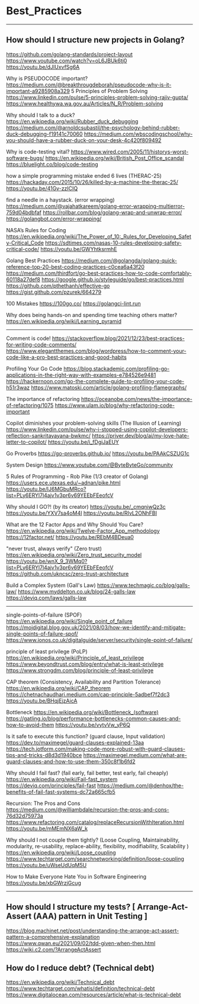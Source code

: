 # Best_Practices

--------------------------------

## How should I structure new projects in Golang?
https://github.com/golang-standards/project-layout
https://www.youtube.com/watch?v=oL6JBUk6tj0
https://youtu.be/dJIUxvfSg6A

Why is PSEUDOCODE important?
https://medium.com/@breakthrougdeborah/pseudocode-why-is-it-important-a9285908a329
5 Principles of Problem Solving
https://www.linkedin.com/pulse/5-principles-problem-solving-rajiv-gupta/
https://www.healthywa.wa.gov.au/Articles/N_R/Problem-solving

Why should I talk to a duck?
https://en.wikipedia.org/wiki/Rubber_duck_debugging
https://medium.com/@arnoldcsubastil/the-psychology-behind-rubber-duck-debugging-f19141c70060
https://medium.com/wbscodingschool/why-you-should-have-a-rubber-duck-on-your-desk-4c420f809492

Why is code-testing vital?
https://www.wired.com/2005/11/historys-worst-software-bugs/
https://en.wikipedia.org/wiki/British_Post_Office_scandal
https://bluelight.co/blog/code-testing

how a simple programming mistake ended 6 lives (THERAC-25)
https://hackaday.com/2015/10/26/killed-by-a-machine-the-therac-25/
https://youtu.be/41Gv-zzICIQ

find a needle in a haystack.  (error wrapping)
https://medium.com/@vajahatkareem/golang-error-wrapping-multierror-759d04bdbfaf
https://rollbar.com/blog/golang-wrap-and-unwrap-error/
https://golangbot.com/error-wrapping/

NASA’s Rules for Coding
https://en.wikipedia.org/wiki/The_Power_of_10:_Rules_for_Developing_Safety-Critical_Code
https://sdtimes.com/nasas-10-rules-developing-safety-critical-code/
https://youtu.be/GWYhtksrmhE

Golang Best Practices
https://medium.com/@golangda/golang-quick-reference-top-20-best-coding-practices-c0cea6a43f20
https://medium.com/thirdfort/go-best-practices-how-to-code-comfortably-60118a27def8
https://google.github.io/styleguide/go/best-practices.html
https://github.com/pthethanh/effective-go
https://gist.github.com/pzurek/664279

100 Mistakes
https://100go.co/
https://golangci-lint.run

Why does being hands-on and spending time teaching others matter? 
https://en.wikipedia.org/wiki/Learning_pyramid

-------------------------------
Comment is code!
https://stackoverflow.blog/2021/12/23/best-practices-for-writing-code-comments/
https://www.elegantthemes.com/blog/wordpress/how-to-comment-your-code-like-a-pro-best-practices-and-good-habits

Profiling Your Go Code
https://blog.stackademic.com/profiling-go-applications-in-the-right-way-with-examples-e784526e9481
https://hackernoon.com/go-the-complete-guide-to-profiling-your-code-h51r3waz
https://www.matoski.com/article/golang-profiling-flamegraphs/

The importance of refactoring
https://oceanobe.com/news/the-importance-of-refactoring/1075
https://www.ulam.io/blog/why-refactoring-code-important

Copilot diminishes your problem-solving skills (The Illusion of Learning)
https://www.linkedin.com/pulse/why-i-stopped-using-copilot-developers-reflection-sankritayayana-bwkmc/
https://priver.dev/blog/ai/my-love-hate-letter-to-copilot/
https://youtu.be/i_fDgiJaEUY

Go Proverbs
https://go-proverbs.github.io/
https://youtu.be/PAAkCSZUG1c

System Design
https://www.youtube.com/@ByteByteGo/community

5 Rules of Programming - Rob Pike (1/3 creator of Golang)
https://users.ece.utexas.edu/~adnan/pike.html
https://youtu.be/IJ6MGbuMRco?list=PLy6ERYl7l4ajv1v3pr6v69YEEbFEeofcV

Why should I GO?! (by its creator)
https://youtu.be/_cmqniwQz3c
https://youtu.be/YXV7sa4oM4I
https://youtu.be/RIvL2ONhFBI

What are the 12 Factor Apps and Why Should You Care?
https://en.wikipedia.org/wiki/Twelve-Factor_App_methodology
https://12factor.net/
https://youtu.be/REbM4BDeua0

"never trust, always verify" (Zero trust)
https://en.wikipedia.org/wiki/Zero_trust_security_model
https://youtu.be/wnX_9_3WMq0?list=PLy6ERYl7l4ajv1v3pr6v69YEEbFEeofcV
https://github.com/ukncsc/zero-trust-architecture

Build a Complex System (Gall's Law)
https://www.techmagic.co/blog/galls-law/
https://www.myddelton.co.uk/blog/24-galls-law
https://deviq.com/laws/galls-law

--------------------------------

single-points-of-failure (SPOF)
https://en.wikipedia.org/wiki/Single_point_of_failure
https://mojdigital.blog.gov.uk/2021/08/03/how-we-identify-and-mitigate-single-points-of-failure-spof/
https://www.ionos.co.uk/digitalguide/server/security/single-point-of-failure/
 
principle of least privilege (PoLP)
https://en.wikipedia.org/wiki/Principle_of_least_privilege
https://www.beyondtrust.com/blog/entry/what-is-least-privilege
https://www.strongdm.com/blog/principle-of-least-privilege

CAP theorem (Consistency, Availability and Partition Tolerance)
https://en.wikipedia.org/wiki/CAP_theorem
https://chetnachaudhari.medium.com/cap-principle-5adbef7f2dc3
https://youtu.be/BHqjEjzAicA

Bottleneck
https://en.wikipedia.org/wiki/Bottleneck_(software)
https://gatling.io/blog/performance-bottlenecks-common-causes-and-how-to-avoid-them
https://youtu.be/vytvVw_yP6Q

Is it safe to execute this function? (guard clause, Input validation)
https://dev.to/maximegel/guard-clauses-explained-13aa
https://tech.jotform.com/making-code-more-robust-with-guard-clauses-tips-and-tricks-d8d3d1940bce
https://maximegel.medium.com/what-are-guard-clauses-and-how-to-use-them-350c8f1b6fd2

Why should I fail fast? (fail early, fail better, test early, fail cheaply)
https://en.wikipedia.org/wiki/Fail-fast_system
https://deviq.com/principles/fail-fast
https://medium.com/@denhox/the-benefits-of-fail-fast-systems-dc72a665cfb5

Recursion: The Pros and Cons
https://medium.com/@williambdale/recursion-the-pros-and-cons-76d32d75973a
https://www.refactoring.com/catalog/replaceRecursionWithIteration.html
https://youtu.be/mMEmNX6aW_k

Why should I not couple them tightly? (Loose Coupling, Maintainability, modularity, re-usability, replace-ability, flexibility,  modifiability, Scalability )
https://en.wikipedia.org/wiki/Loose_coupling
https://www.techtarget.com/searchnetworking/definition/loose-coupling
https://youtu.be/uWseUdUqM5U

How to Make Everyone Hate You in Software Engineering
https://youtu.be/xbGWrzjGcug

--------------------------------

## How should I structure my tests? [ Arrange-Act-Assert (AAA) pattern in Unit Testing ]
https://blog.machinet.net/post/understanding-the-arrange-act-assert-pattern-a-comprehensive-explanation
https://www.qwan.eu/2021/09/02/tdd-given-when-then.html
https://wiki.c2.com/?ArrangeActAssert
## How do I reduce debt? (Technical debt)
https://en.wikipedia.org/wiki/Technical_debt
https://www.techtarget.com/whatis/definition/technical-debt
https://www.digitalocean.com/resources/article/what-is-technical-debt
